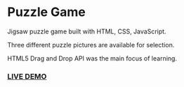# Puzzle Game

Jigsaw puzzle game built with HTML, CSS, JavaScript.

Three different puzzle pictures are available for selection.

HTML5 Drag and Drop API was the main focus of learning.

### [LIVE DEMO](https://gokhanturgut.github.io/puzzle-game/)